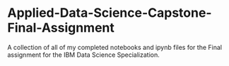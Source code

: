 # Applied-Data-Science-Capstone-Final-Assignment
A collection of all of my completed notebooks and ipynb files for the Final assignment for the IBM Data Science Specialization.

